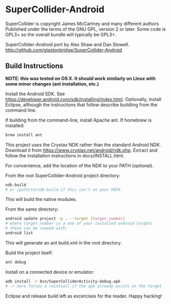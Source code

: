# SuperCollider-Android

SuperCollider is copyright James McCartney and many different authors
Published under the terms of the GNU GPL, version 2 or later. Some code is GPL3+ so the overall bundle will typically be GPL3+.


SuperCollider-Android port by Alex Shaw and Dan Stowell.
http://github.com/glastonbridge/SuperCollider-Android

## Build Instructions
**NOTE: this was tested on OS X. It should work similarly on Linux with some minor changes (ant installation, etc.)**

Install the Android SDK. See https://developer.android.com/sdk/installing/index.html. Optionally, install Eclipse, although the instructions that
follow describe buildling from the command line.

If building from the command-line, install Apache ant. If homebrew is installed:

```bash
brew install ant
```
This project uses the Crystax NDK rather than the standard Android NDK. Download it from https://www.crystax.net/android/ndk.php. Extract and follow the installation instructions in docs/INSTALL.html.

For convenience, add the location of the NDK to your PATH (optional).

From the root SuperCollider-Android project directory:

```bash
ndk-build
# or /path/to/ndk-build if this isn't on your PATH
```
This will build the native modules.

From the same directory:

```bash
android update project -p . --target [target_number]
# where target_number is a one of your installed android targets
# these can be viewed with:
android list
```
This will generate an ant build.xml in the root directory.

Build the project itself:

```bash
ant debug
```
Install on a connected device or emulator:

```bash
adb install -r bin/SuperColliderActivity-debug.apk 
# -r here forces a reintsall if the apk already exists on the target
```
Eclipse and release build left as excercises for the reader. Happy hacking!